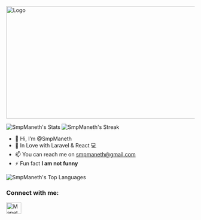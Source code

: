 <img src="https://static.wixstatic.com/media/456e21_7d2e873852a54d37943be3df62f1aa07~mv2.gif" width="1500" height="300" alt="Logo">

![SmpManeth's Stats](https://github-readme-stats.vercel.app/api?username=SmpManeth&theme=tokyonight&show_icons=true&hide_border=true&count_private=true)
![SmpManeth's Streak](https://github-readme-streak-stats.herokuapp.com/?user=SmpManeth&theme=tokyonight&hide_border=true)
- 👋 Hi, I’m @SmpManeth
- 👀 In Love with Laravel & React 💻
- 📫 You can reach me on smpmaneth@gmail.com
- ⚡ Fun fact **I am not funny**

![SmpManeth's Top Languages](https://github-readme-stats.vercel.app/api/top-langs/?username=SmpManeth&theme=tokyonight&show_icons=true&hide_border=true&layout=compact)

<h3 align="left">Connect with me:</h3>
<p align="left">
<a href="[https://linkedin.com/in/sanjanakavindi](https://www.linkedin.com/in/maneth-pathirana/)" target="blank"><img align="center" src="https://raw.githubusercontent.com/rahuldkjain/github-profile-readme-generator/master/src/images/icons/Social/linked-in-alt.svg" alt="Maneth  Pathirana" height="30" width="40" /></a>
</p>
